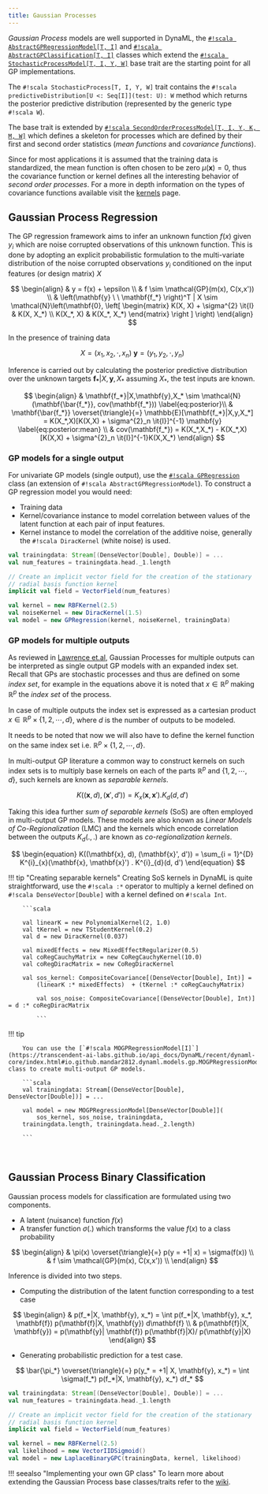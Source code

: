 ```yaml
---
title: Gaussian Processes
---
```


_Gaussian Process_ models are well supported in DynaML, the [`#!scala AbstractGPRegressionModel[T, I]`](https://transcendent-ai-labs.github.io/api_docs/DynaML/recent/dynaml-core/index.html#io.github.mandar2812.dynaml.models.gp.AbstractGPRegressionModel) and [`#!scala AbstractGPClassification[T, I]`](https://transcendent-ai-labs.github.io/api_docs/DynaML/recent/dynaml-core/index.html#io.github.mandar2812.dynaml.models.gp.AbstractGPClassification) classes which extend the [`#!scala StochasticProcessModel[T, I, Y, W]`](https://transcendent-ai-labs.github.io/api_docs/DynaML/recent/dynaml-core/index.html#io.github.mandar2812.dynaml.models.StochasticProcessModel) base trait are the starting point for all GP implementations.

The `#!scala StochasticProcess[T, I, Y, W]` trait contains the `#!scala predictiveDistribution[U <: Seq[I]](test: U): W` method which returns the posterior predictive distribution (represented by the generic type `#!scala W`).

The base trait is extended by [`#!scala SecondOrderProcessModel[T, I, Y, K, M, W]`](https://transcendent-ai-labs.github.io/api_docs/DynaML/recent/dynaml-core/index.html#io.github.mandar2812.dynaml.models.SecondOrderProcessModel) which defines a skeleton for processes which are defined by their first and second order statistics (_mean functions_ and _covariance functions_).

Since for most applications it is assumed that the training data is standardized, the mean function is often chosen to be zero $\mu(\mathbf{x}) = 0$, thus the covariance function or kernel defines all the interesting behavior of _second order processes_. For a more in depth information on the types of covariance functions available visit the [kernels](core/core_kernels.html) page.


## Gaussian Process Regression

The GP regression framework aims to infer an unknown function $f(x)$ given $y_i$ which are noise corrupted observations of this unknown function. This is done by adopting an explicit probabilistic formulation to the multi-variate distribution of the noise corrupted observations $y_i$ conditioned on the input features (or design matrix) $X$

$$
\begin{align}
		& y = f(x) + \epsilon \\
		& f \sim \mathcal{GP}(m(x), C(x,x')) \\
		& \left(\mathbf{y} \ \ \mathbf{f_*} \right)^T | X \sim \mathcal{N}\left(\mathbf{0}, \left[ \begin{matrix} K(X, X) + \sigma^{2} \it{I} & K(X, X_*) \\ K(X_*, X) & K(X_*, X_*) \end{matrix} \right ] \right)
\end{align}
$$


In the presence of training data

$$
X = (x_1, x_2, \cdot , x_n) \ \mathbf{y} = (y_1, y_2, \cdot , y_n)
$$

Inference is carried out by calculating the posterior predictive distribution over the unknown targets $\mathbf{f_*}|X,\mathbf{y},X_*$ assuming $X_*$, the test inputs are known.

$$
\begin{align}
		& \mathbf{f_*}|X,\mathbf{y},X_* \sim \mathcal{N}(\mathbf{\bar{f_*}}, cov(\mathbf{f_*}))  \label{eq:posterior}\\
		& \mathbf{\bar{f_*}} \overset{\triangle}{=} \mathbb{E}[\mathbf{f_*}|X,y,X_*] = K(X_*,X)[K(X,X) + \sigma^{2}_n \it{I}]^{-1} \mathbf{y} \label{eq:posterior:mean} \\
		& cov(\mathbf{f_*}) = K(X_*,X_*) - K(X_*,X)[K(X,X) + \sigma^{2}_n \it{I}]^{-1}K(X,X_*)
\end{align}
$$

### GP models for a single output

For univariate GP models (single output), use the [`#!scala GPRegression`](https://transcendent-ai-labs.github.io/api_docs/DynaML/recent/dynaml-core/index.html#io.github.mandar2812.dynaml.models.gp.GPRegression) class (an extension of `#!scala AbstractGPRegressionModel`). To construct a GP regression model you would need:

* Training data
* Kernel/covariance instance to model correlation between values of the latent function at each pair of input features.
* Kernel instance to model the correlation of the additive noise, generally the `#!scala DiracKernel` (white noise) is used.

```scala
val trainingdata: Stream[(DenseVector[Double], Double)] = ...
val num_features = trainingdata.head._1.length

// Create an implicit vector field for the creation of the stationary
// radial basis function kernel
implicit val field = VectorField(num_features)

val kernel = new RBFKernel(2.5)
val noiseKernel = new DiracKernel(1.5)
val model = new GPRegression(kernel, noiseKernel, trainingData)
```

### GP models for multiple outputs

As reviewed in [Lawrence et.al](https://arxiv.org/abs/1106.6251), Gaussian Processes for multiple outputs can be interpreted as single output GP models with an expanded index set. Recall that GPs are stochastic processes and thus are defined on some _index set_, for example in the equations above it is noted that $x \in \mathbb{R}^p$ making $\mathbb{R}^p$ the _index set_ of the process.

In case of multiple outputs the index set is expressed as a cartesian product $x \in \mathbb{R}^{p} \times \{1,2, \cdots, d \}$, where $d$ is the number of outputs to be modeled.

It needs to be noted that now we will also have to define the kernel function on the same index set i.e. $\mathbb{R}^{p} \times \{1,2, \cdots, d \}$.

In multi-output GP literature a common way to construct kernels on such index sets is to multiply base kernels on each of the parts $\mathbb{R}^p$ and $\{1,2,\cdots,d\}$, such kernels are known as _separable kernels_.

$$
\begin{equation}
K((\mathbf{x}, d), (\mathbf{x}', d')) = K_{x}(\mathbf{x}, \mathbf{x}') . K_{d}(d, d')
\end{equation}
$$

Taking this idea further _sum of separable kernels_ (SoS) are often employed in multi-output GP models. These models are also known as _Linear Models of Co-Regionalization_ (LMC) and the kernels which encode correlation between the outputs $K_d(.,.)$ are known as _co-regionalization kernels_.

$$
\begin{equation}
K((\mathbf{x}, d), (\mathbf{x}', d')) = \sum_{i = 1}^{D} K^{i}_{x}(\mathbf{x}, \mathbf{x}') . K^{i}_{d}(d, d')
\end{equation}
$$

!!! tip "Creating separable kernels"
		Creating SoS kernels in DynaML is quite straightforward, use the `#!scala :*` operator to multiply a kernel defined on `#!scala DenseVector[Double]` with a kernel defined on `#!scala Int`.

		```scala

		val linearK = new PolynomialKernel(2, 1.0)
		val tKernel = new TStudentKernel(0.2)
		val d = new DiracKernel(0.037)

		val mixedEffects = new MixedEffectRegularizer(0.5)
		val coRegCauchyMatrix = new CoRegCauchyKernel(10.0)
		val coRegDiracMatrix = new CoRegDiracKernel

		val sos_kernel: CompositeCovariance[(DenseVector[Double], Int)] =
			(linearK :* mixedEffects)  + (tKernel :* coRegCauchyMatrix)

			val sos_noise: CompositeCovariance[(DenseVector[Double], Int)] = d :* coRegDiracMatrix

			```

!!! tip

		You can use the [`#!scala MOGPRegressionModel[I]`](https://transcendent-ai-labs.github.io/api_docs/DynaML/recent/dynaml-core/index.html#io.github.mandar2812.dynaml.models.gp.MOGPRegressionModel) class to create multi-output GP models.

		```scala
		val trainingdata: Stream[(DenseVector[Double], DenseVector[Double])] = ...

		val model = new MOGPRegressionModel[DenseVector[Double]](
			sos_kernel, sos_noise, trainingdata,
    	trainingdata.length, trainingdata.head._2.length)

		```

<br/>

## Gaussian Process Binary Classification

Gaussian process models for classification are formulated using two components.

- A latent (nuisance) function $f(x)$
- A transfer function $\sigma(.)$ which transforms the value $f(x)$ to a class probability

$$
	\begin{align}
		& \pi(x) \overset{\triangle}{=} p(y = +1| x) = \sigma(f(x)) \\
		& f \sim \mathcal{GP}(m(x), C(x,x')) \\
	\end{align}
$$

Inference is divided into two steps.

- Computing the distribution of the latent function corresponding to a test case

$$
\begin{align}
	& p(f_*|X, \mathbf{y}, x_*) = \int p(f_*|X, \mathbf{y}, x_*, \mathbf{f}) p(\mathbf{f}|X, \mathbf{y}) d\mathbf{f} \\
	& p(\mathbf{f}|X, \mathbf{y}) = p(\mathbf{y}| \mathbf{f}) p(\mathbf{f}|X)/ p(\mathbf{y}|X)
\end{align}
$$

- Generating probabilistic prediction for a test case.

$$
\bar{\pi_*} \overset{\triangle}{=} p(y_* = +1| X, \mathbf{y}, x_*) = \int \sigma(f_*) p(f_*|X, \mathbf{y}, x_*) df_*
$$

```scala
val trainingdata: Stream[(DenseVector[Double], Double)] = ...
val num_features = trainingdata.head._1.length

// Create an implicit vector field for the creation of the stationary
// radial basis function kernel
implicit val field = VectorField(num_features)

val kernel = new RBFKernel(2.5)
val likelihood = new VectorIIDSigmoid()
val model = new LaplaceBinaryGPC(trainingData, kernel, likelihood)
```

!!! seealso "Implementing your own GP class"
		To learn more about extending the Gaussian Process base classes/traits refer to the [wiki](https://github.com/mandar2812/DynaML/wiki/Gaussian-Processes).
